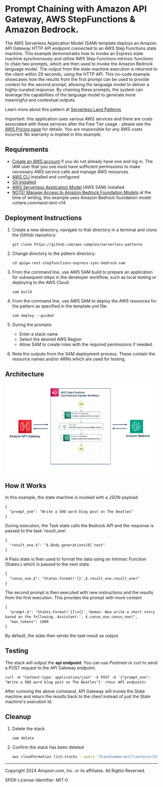 # Prompt Chaining with Amazon API Gateway, AWS StepFunctions & Amazon Bedrock.

The AWS Serverless Application Model (SAM) template deploys an Amazon API Gateway HTTP API endpoint connected to an AWS Step Functions state machine. This example demonstrates how to invoke an Express state machine synchronously and utilize AWS Step Functions intrinsic functions to chain two prompts, which are then used to invoke the Amazon Bedrock language model. The output from the state machine execution is returned to the client within 29 seconds, using the HTTP API. This no-code example showcases how the results from the first prompt can be used to provide context for the second prompt, allowing the language model to deliver a highly-curated response. By chaining these prompts, the system can leverage the capabilities of the language model to generate more meaningful and contextual outputs.

Learn more about this pattern at [Serverless Land Patterns](https://serverlessland.com/patterns/apigw-rest-stepfunctions-express-sync-bedrock-sam)

Important: this application uses various AWS services and there are costs associated with these services after the Free Tier usage - please see the [AWS Pricing page](https://aws.amazon.com/pricing/) for details. You are responsible for any AWS costs incurred. No warranty is implied in this example.

## Requirements

* [Create an AWS account](https://portal.aws.amazon.com/gp/aws/developer/registration/index.html) if you do not already have one and log in. The IAM user that you use must have sufficient permissions to make necessary AWS service calls and manage AWS resources.
* [AWS CLI](https://docs.aws.amazon.com/cli/latest/userguide/install-cliv2.html) installed and configured
* [Git Installed](https://git-scm.com/book/en/v2/Getting-Started-Installing-Git)
* [AWS Serverless Application Model](https://docs.aws.amazon.com/serverless-application-model/latest/developerguide/serverless-sam-cli-install.html) (AWS SAM) installed
* [NOTE! Manage Access to Amazon Bedrock Foundation Models](https://docs.aws.amazon.com/bedrock/latest/userguide/model-access.html) at the time of writing, this example uses Amazon Bedrock foundation model cohere.command-text-v14


## Deployment Instructions

1. Create a new directory, navigate to that directory in a terminal and clone the GitHub repository:
    ``` 
    git clone https://github.com/aws-samples/serverless-patterns
    ```
2. Change directory to the pattern directory:
    ```
    cd apigw-rest-stepfunctions-express-sync-bedrock-sam
    ```
3. From the command line, use AWS SAM build to prepare an application for subsequent steps in the developer workflow, such as local testing or deploying to the AWS Cloud:
    ```
    sam build
    ```    
4. From the command line, use AWS SAM to deploy the AWS resources for the pattern as specified in the template.yml file:
    ```
    sam deploy --guided
    ```
5. During the prompts:
    * Enter a stack name
    * Select the desired AWS Region
    * Allow SAM to create roles with the required permissions if needed.

6. Note the outputs from the SAM deployment process. These contain the resource names and/or ARNs which are used for testing.
 
## Architecture
![apigw-1](images/apigw.png)

## How it Works
In this example, the state machine is invoked with a JSON payload
```asl
{
  "prompt_one": "Write a 500 word blog post on The Beatles"
}
```
During execution, the Task state calls the Bedrock API and the response is passed to the task 'result_one'.
```asl
{
  "result_one.$": "$.Body.generations[0].text"
}
```
A Pass state is then used to format the data using an Intrinsic Function (States.) which is passed to the next state.
```asl
{
  "convo_one.$": "States.Format('{}',$.result_one.result_one)"
}
```
The second prompt is then executed with new instructions and the results from the first execution. This provides the prompt with more context
```asl
{
  "prompt.$": "States.Format('{}\n{}','Human: Now write a short story based on the following. Assistant:', $.convo_one.convo_one)",
  "max_tokens": 1000
}
```
By default, the state then sends the task result as output.


## Testing

The stack will output the **api endpoint**. You can use *Postman* or *curl* to send a POST request to the API Gateway endpoint.
   
```
curl -H "Content-type: application/json" -X POST -d '{"prompt_one": "Write a 500 word blog post on The Beatles"}' <Your API endpoint>

```
After runnning the above command, API Gateway will invoke the State machine and return the results back to the client instead of just the State machine's execution Id. 

## Cleanup
 
1. Delete the stack
    ```bash
    sam delete
    ```
2. Confirm the stack has been deleted
    ```bash
    aws cloudformation list-stacks --query "StackSummaries[?contains(StackName,'STACK_NAME')].StackStatus"
    ```
----
Copyright 2024 Amazon.com, Inc. or its affiliates. All Rights Reserved.

SPDX-License-Identifier: MIT-0